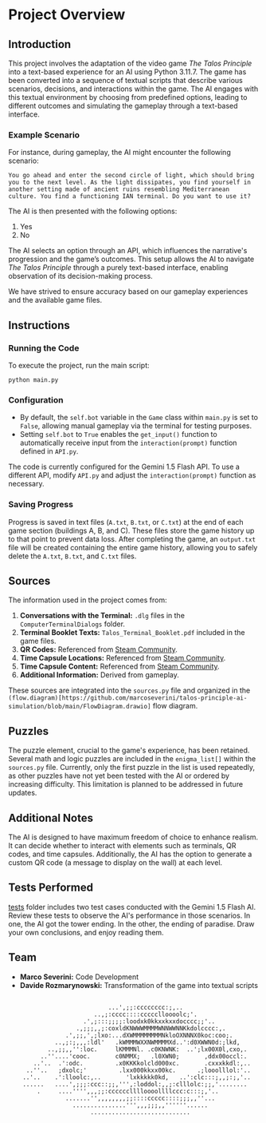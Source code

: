 
# Project Overview

## Introduction

This project involves the adaptation of the video game *The Talos Principle* into a text-based experience for an AI using Python 3.11.7. The game has been converted into a sequence of textual scripts that describe various scenarios, decisions, and interactions within the game. The AI engages with this textual environment by choosing from predefined options, leading to different outcomes and simulating the gameplay through a text-based interface.

### Example Scenario

For instance, during gameplay, the AI might encounter the following scenario:
```
You go ahead and enter the second circle of light, which should bring you to the next level. As the light dissipates, you find yourself in another setting made of ancient ruins resembling Mediterranean culture. You find a functioning IAN terminal. Do you want to use it?
```
The AI is then presented with the following options:
1. Yes
2. No

The AI selects an option through an API, which influences the narrative's progression and the game’s outcomes. This setup allows the AI to navigate *The Talos Principle* through a purely text-based interface, enabling observation of its decision-making process.

We have strived to ensure accuracy based on our gameplay experiences and the available game files.

## Instructions

### Running the Code

To execute the project, run the main script:
```
python main.py
```

### Configuration

- By default, the `self.bot` variable in the `Game` class within `main.py` is set to `False`, allowing manual gameplay via the terminal for testing purposes.
- Setting `self.bot` to `True` enables the `get_input()` function to automatically receive input from the `interaction(prompt)` function defined in `API.py`.

The code is currently configured for the Gemini 1.5 Flash API. To use a different API, modify `API.py` and adjust the `interaction(prompt)` function as necessary.

### Saving Progress

Progress is saved in text files (`A.txt`, `B.txt`, or `C.txt`) at the end of each game section (buildings A, B, and C). These files store the game history up to that point to prevent data loss. After completing the game, an `output.txt` file will be created containing the entire game history, allowing you to safely delete the `A.txt`, `B.txt`, and `C.txt` files.

## Sources

The information used in the project comes from:
1. **Conversations with the Terminal:** `.dlg` files in the `ComputerTerminalDialogs` folder.
2. **Terminal Booklet Texts:** `Talos_Terminal_Booklet.pdf` included in the game files.
3. **QR Codes:** Referenced from [Steam Community](https://steamcommunity.com/sharedfiles/filedetails/?id=652167581).
4. **Time Capsule Locations:** Referenced from [Steam Community](https://steamcommunity.com/sharedfiles/filedetails/?id=356003215).
5. **Time Capsule Content:** Referenced from [Steam Community](https://steamcommunity.com/sharedfiles/filedetails/?id=2378756869).
6. **Additional Information:** Derived from gameplay.

These sources are integrated into the `sources.py` file and organized in the `(flow.diagram)[https://github.com/marcoseverini/talos-principle-ai-simulation/blob/main/FlowDiagram.drawio]` flow diagram.


## Puzzles

The puzzle element, crucial to the game's experience, has been retained. Several math and logic puzzles are included in the `enigma_list[]` within the `sources.py` file. Currently, only the first puzzle in the list is used repeatedly, as other puzzles have not yet been tested with the AI or ordered by increasing difficulty. This limitation is planned to be addressed in future updates.

## Additional Notes

The AI is designed to have maximum freedom of choice to enhance realism. It can decide whether to interact with elements such as terminals, QR codes, and time capsules. Additionally, the AI has the option to generate a custom QR code (a message to display on the wall) at each level.

## Tests Performed

[tests](https://github.com/marcoseverini/talos-principle-ai-simulation/tree/main/tests) folder includes two test cases conducted with the Gemini 1.5 Flash AI. Review these tests to observe the AI's performance in those scenarios. In one, the AI ​​got the tower ending. In the other, the ending of paradise. Draw your own conclusions, and enjoy reading them.

## Team

- **Marco Severini:** Code Development
- **Davide Rozmarynowski:** Transformation of the game into textual scripts

##

                                ...',;;:cccccccc:;,..
                            ..,;:cccc::::ccccclloooolc;'.
                         .',;:::;;;;:loodxk0kkxxkxxdocccc;;'..
                       .,;;;,,;:coxldKNWWWMMMMWNNWWNNKkdolcccc:,.
                    .',;;,',;lxo:...dXWMMMMMMMMNkloOXNNNX0koc:coo;.
                 ..,;:;,,,:ldl'   .kWMMMWXXNWMMMMXd..':d0XWWN0d:;lkd,
               ..,;;,,'':loc.     lKMMMNl. .c0KNWNK:  ..';lx00X0l,cxo,.
             ..''....'cooc.       c0NMMX;   .l0XWN0;       ,ddx00occl:.
           ..'..  .':odc.         .x0KKKkolcld000xc.       .cxxxkkdl:,..
         ..''..   ;dxolc;'         .lxx000kkxx00kc.      .;looolllol:'..
        ..'..    .':lloolc:,..       'lxkkkkk0kd,   ..':clc:::;,,;:;,'..
        ......   ....',;;;:ccc::;;,''',:loddol:,,;:clllolc:;;,'........
            .     ....'''',,,;;:cccccclllloooollllccc:c:::;,'..
                    .......'',,,,,,,,;;::::ccccc::::;;;,,''...
                      ...............''',,,;;;,,''''''......
                           ............................

